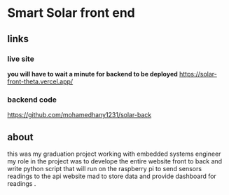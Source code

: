 # Smart Solar front end

## links

### live site

**you will have to wait a minute for backend to be deployed**
https://solar-front-theta.vercel.app/

### backend code

https://github.com/mohamedhany1231/solar-back

## about

this was my graduation project working with embedded systems engineer
my role in the project was to develope the entire website front to back and write python script that will run on the raspberry pi to send sensors readings to the api
website mad to store data and provide dashboard for readings .
